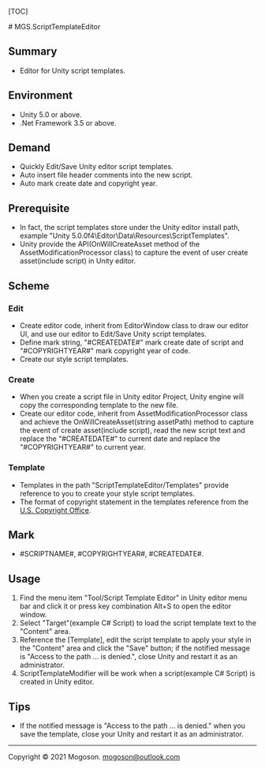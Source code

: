 [TOC]

﻿# MGS.ScriptTemplateEditor

## Summary
- Editor for Unity script templates. 

## Environment

- Unity 5.0 or above.
- .Net Framework 3.5 or above.

## Demand
- Quickly Edit/Save Unity editor script templates.
- Auto insert file header comments into the new script.
- Auto mark create date and copyright year.

## Prerequisite
- In fact, the script templates store under the Unity editor install path,
  example "Unity 5.0.0f4\Editor\Data\Resources\ScriptTemplates".
- Unity provide the API(OnWillCreateAsset method of the AssetModificationProcessor class)
  to capture the event of user create asset(include script) in Unity editor.

## Scheme
### Edit
- Create editor code, inherit from EditorWindow class to draw our editor UI,
  and use our editor to Edit/Save Unity script templates.
- Define mark string, "#CREATEDATE#" mark create date of script and "#COPYRIGHTYEAR#"
  mark copyright year of code.
- Create our style script templates.

### Create
- When you create a script file in Unity editor Project, Unity engine will copy the
  corresponding template to the new file.
- Create our editor code, inherit from AssetModificationProcessor class and achieve
  the OnWillCreateAsset(string assetPath) method to capture the event of create
  asset(include script), read the new script text and replace the "#CREATEDATE#" to current
  date and replace the "#COPYRIGHTYEAR#" to current year.

### Template
- Templates in the path "ScriptTemplateEditor/Templates" provide reference to you to create
  your style script templates.
- The format of copyright statement in the templates reference from the [U.S. Copyright Office](https://www.copyright.gov/).

## Mark

- #SCRIPTNAME#, #COPYRIGHTYEAR#, #CREATEDATE#.

## Usage
1. Find the menu item "Tool/Script Template Editor" in Unity editor menu bar and click it or press key combination Alt+S to open the editor window.
1. Select "Target"(example C# Script) to load the script template text to the "Content" area.
1. Reference the [Template], edit the script template to apply your style in the "Content" area and click the "Save" button; if the notified message is "Access to the path ... is denied.", close Unity and restart it as an administrator.
1. ScriptTemplateModifier will be work when a script(example C# Script) is created in Unity editor.

## Tips

- If the notified message is "Access to the path ... is denied." when you save the template,
  close your Unity and restart it as an administrator.

------
Copyright © 2021 Mogoson.	mogoson@outlook.com